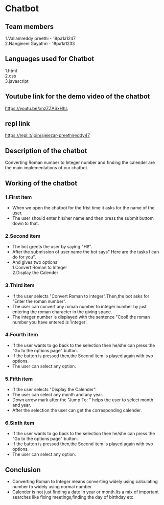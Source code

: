 # Chatbot
## Team members
1.Vallamreddy preethi - 18pa1a1247<br>
2.Nangineni Gayathri - 18pa1a1233<br>
## Languages used for Chatbot
1.html<br>
2.css<br>
3.javascript<br>
## Youtube link for the demo video of the chatbot
https://youtu.be/xnzZZASxHhs
## repl link
https://repl.it/join/sjeiezar-preethireddy47
## Description of the chatbot
Converting Roman number to Integer number and finding the calender are the main implementations of our chatbot.
## Working of the chatbot
### 1.First item
* When we open the chatbot for the frist time it asks for the name of the user.<br>
* The user should enter his/her name and then press the submit buttom down to that.<br>
### 2.Second item
* The bot greets the user by saying "HI!".<br>
* After the submission of user name the bot says" Here are the tasks I can do for you".<br>
* And gives two options<br>
   1.Convert Roman to Integer<br>
   2.Display the Calender<br>
### 3.Third item
* If the user selects "Convert Roman to Integer".Then,the bot asks for "Enter the roman number".<br>
* The user can convert any roman number to integer number by just entering the roman character in the giving space.<br>
* The integer number is displayed with the sentence "Cool! the roman number you have entered is 'integer'.<br>
### 4.Fourth item
* If the user wants to go back to the selection then he/she can press the "Go to the options page" button.<br>
* If the button is pressed then,the Second item is played again with two options.<br>
* The user can select any option.<br>
### 5.Fifth item
* If the user selects "Display the Calender".<br>
* The user can select any month and any year.<br>
* Down arrow mark after the "Jump To: " helps the user to select month and year.<br>
* After the selection the user can get the corresponding calender.<br>
### 6.Sixth item
* If the user wants to go back to the selection then he/she can press the "Go to the options page" button.<br>
* If the button is pressed then,the Second item is played again with two options.<br>
* The user can select any option.<br>
## Conclusion 
* Converting Roman to Integer means converting widely using calculating number to widely using normal number.<br>
* Calender is not just finding a date in year or month.Its a mix of important searches like fixing meetings,finding the day of birthday etc.<br>
